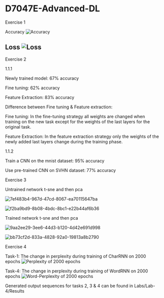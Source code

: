 # D7047E-Advanced-DL

Exercise 1

Accuracy
![Accuracy](https://user-images.githubusercontent.com/48216230/161533769-a2d6cf90-a68c-4f07-9ec1-078d41718c61.jpg)

Loss
![Loss](https://user-images.githubusercontent.com/48216230/161533800-e3efac80-3434-4423-9cb4-2d743ba9ca71.jpg)
------------------------------------------------------------------------------------------------------------------


Exercise 2

1.1.1

Newly trained model: 67% accuracy

Fine tuning: 62% accuracy

Feature Extraction: 83% accuracy

Difference between Fine tuning & Feature extraction:

Fine tuning: In the fine-tuning strategy all weights are changed when training on the new task except for the weights of the last layers for the original task.

Feature Extraction: In the feature extraction strategy only the weights of the newly added last layers change during the training phase.

1.1.2

Train a CNN on the mnist dataset: 95% accuracy

Use pre-trained CNN on SVHN dataset: 77% accuracy


Exercise 3

Untrained network t-sne and then pca

![7ef483b4-967d-47cd-8067-ea70115647ba](https://user-images.githubusercontent.com/47854778/164675688-bd317899-c16c-4115-9f60-79e8c516f788.png)

![f2ba9bd9-8b08-4bdc-8bc1-e22b44af6b36](https://user-images.githubusercontent.com/47854778/164675721-4c7763d0-2161-414b-9c62-dc652846e9e8.png)


Trained network t-sne and then pca

![9aa2ee29-3ee6-44d3-b120-4d42e691d998](https://user-images.githubusercontent.com/47854778/164676078-26bfa841-a774-4c85-a02d-72956b278d7d.png)

![bb73cf2d-833a-4828-92a0-19813a8b2790](https://user-images.githubusercontent.com/47854778/164676084-59e1d147-9b42-4a78-9002-ff8735b9b766.png)


Exercise 4

Task-1:  The change in perplexity during training of CharRNN on 2000 epochs
![Perplexity of 2000 epochs](https://user-images.githubusercontent.com/48216230/164911460-5e82081f-7698-4c9b-a60c-3d66e4f6b74c.png)

Task-4:  The change in perplexity during training of WordRNN on 2000 epochs
![Word-Perplexity of 2000 epochs](https://user-images.githubusercontent.com/48216230/164911464-c948f322-841b-4a45-b2fd-bb5d12bcd3e1.png)

Generated output sequences for tasks 2, 3 & 4 can be found in Labs/Lab-4/Results
